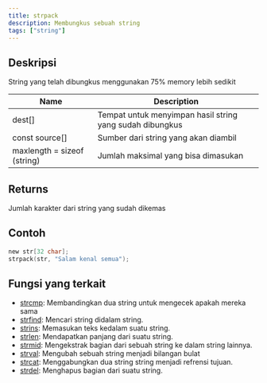 ```yaml
---
title: strpack
description: Membungkus sebuah string
tags: ["string"]
---
```


## Deskripsi
String yang telah dibungkus menggunakan 75% memory lebih sedikit

| Name                        | Description                                                               |
| --------------------------- | ------------------------------------------------------------------------- |
| dest[]                      | Tempat untuk menyimpan hasil string yang sudah dibungkus                  |
| const source[]              | Sumber dari string yang akan diambil                                      |
| maxlength = sizeof (string) | Jumlah maksimal yang bisa dimasukan                                       |

## Returns

Jumlah karakter dari string yang sudah dikemas

## Contoh

```c
new str[32 char];
strpack(str, "Salam kenal semua");
```

## Fungsi yang terkait

- [strcmp](strcmp): Membandingkan dua string untuk mengecek apakah mereka sama
- [strfind](strfind): Mencari string didalam string.
- [strins](strins): Memasukan teks kedalam suatu string.
- [strlen](strlen): Mendapatkan panjang dari suatu string.
- [strmid](strmid): Mengekstrak bagian dari sebuah string ke dalam string lainnya.
- [strval](strval): Mengubah sebuah string menjadi bilangan bulat
- [strcat](strcat): Menggabungkan dua string string menjadi refrensi tujuan.
- [strdel](strdel): Menghapus bagian dari suatu string.
